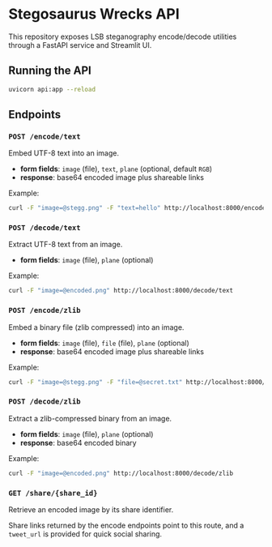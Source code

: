 # Stegosaurus Wrecks API

This repository exposes LSB steganography encode/decode utilities through a FastAPI service and Streamlit UI.

## Running the API

```bash
uvicorn api:app --reload
```

## Endpoints

### `POST /encode/text`
Embed UTF-8 text into an image.

- **form fields**: `image` (file), `text`, `plane` (optional, default `RGB`)
- **response**: base64 encoded image plus shareable links

Example:
```bash
curl -F "image=@stegg.png" -F "text=hello" http://localhost:8000/encode/text
```

### `POST /decode/text`
Extract UTF-8 text from an image.

- **form fields**: `image` (file), `plane` (optional)

Example:
```bash
curl -F "image=@encoded.png" http://localhost:8000/decode/text
```

### `POST /encode/zlib`
Embed a binary file (zlib compressed) into an image.

- **form fields**: `image` (file), `file` (file), `plane` (optional)
- **response**: base64 encoded image plus shareable links

Example:
```bash
curl -F "image=@stegg.png" -F "file=@secret.txt" http://localhost:8000/encode/zlib
```

### `POST /decode/zlib`
Extract a zlib-compressed binary from an image.

- **form fields**: `image` (file), `plane` (optional)
- **response**: base64 encoded binary

Example:
```bash
curl -F "image=@encoded.png" http://localhost:8000/decode/zlib
```

### `GET /share/{share_id}`
Retrieve an encoded image by its share identifier.

Share links returned by the encode endpoints point to this route, and a `tweet_url` is provided for quick social sharing.

